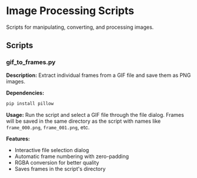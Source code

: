 # Image Processing Scripts

Scripts for manipulating, converting, and processing images.

## Scripts

### gif_to_frames.py
**Description:** Extract individual frames from a GIF file and save them as PNG images.

**Dependencies:** 
```bash
pip install pillow
```

**Usage:** Run the script and select a GIF file through the file dialog. Frames will be saved in the same directory as the script with names like `frame_000.png`, `frame_001.png`, etc.

**Features:**
- Interactive file selection dialog
- Automatic frame numbering with zero-padding
- RGBA conversion for better quality
- Saves frames in the script's directory